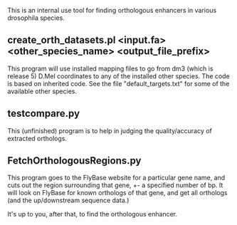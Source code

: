 This is an internal use tool for finding orthologous enhancers in various drosophila species.

## create_orth_datasets.pl <input.fa> <other_species_name> <output_file_prefix>

This program will use installed mapping files to go from dm3 (which is release 5) D.Mel coordinates to any of the installed other species. The code is based on inherited code. See the file "default_targets.txt" for some of the available other species.



## testcompare.py

This (unfinished) program is to help in judging the quality/accuracy of extracted orthologs.


## FetchOrthologousRegions.py

This program goes to the FlyBase website for a particular gene name, and cuts out the region surrounding that gene, +- a specified number of bp.
It will look on FlyBase for known orthologs of that gene, and get all orthologs (and the up/downstream sequence data.)

It's up to you, after that, to find the orthologous enhancer.
